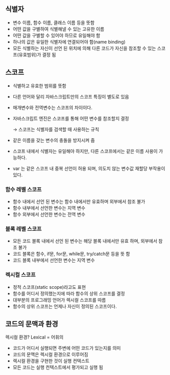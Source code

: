 ## 식별자

- 변수 이름, 함수 이름, 클래스 이름 등을 뜻함
- 어떤 값을 구별하여 식별해낼 수 있는 고유한 이름
- 어떤 값을 구별할 수 있어야 하므로 유일해야 함
- 하나의 값은 유일한 식별자에 연결되어야 함(name binding)
- 모든 식별하는 자신이 선언 된 위치에 의해 다른 코드가 자신을 참조할 수 있는 스코프(유효범위)가 결정 됨

## 스코프

- 식별하고 유효한 범위를 뜻함
- 다른 언어와 달리 자바스크립트만의 스코프 특징이 별도로 있음
- 매개변수와 전역변수는 스코프의 차이이다.
- 자바스크립트 엔진은 스코프를 통해 어떤 변수를 참조할지 결정
    
    → 스코프는 식별자를 검색할 때 사용하는 규칙
    
- 같은 이름을 갖는 변수의 충돌을 방지시켜 줌
- 스코프 내에서 식별자는 유일해야 하지만, 다른 스코프에서는 같은 이름 사용이 가능하다.
- var 는 같은 스코프 내 중복 선언이 허용 되며, 의도치 않는 변수값 재할당 부작용이 있다.

### 함수 레벨 스코프

- 함수 내에서 선언 된 변수는 함수 내에서만 유효하며 외부에서 참조 불가
- 함수 내부에서 선언한 변수는 지역 변수
- 함수 외부에서 선언한 변수는 전역 변수

### 블록 레벨 스코프

- 모든 코드 블록 내에서 선언 된 변수는 해당 블록 내에서만 유효 하며, 외부에서 참조 불가
- 코드 블록은 함수, if문, for문, while문, try/catch문 등을 뜻 함
- 코드 블록 내부에서 선언한 변수는 지역 변수

### 렉시컬 스코프

- 정적 스코프(static scope)라고도 표현
- 함수를 어디서 정의했는지에 따라 함수의 상위 스코프를 결정
- 대부분의 프로그래밍 언어가 렉시컬 스코프를 따름
- 함수의 상위 스코프는 언제나 자신이 정의된 스코프이다.

## 코드의 문맥과 환경

렉시컬 환경? Lexical = 어휘의

- 코드가 어디서 실행되면 주변에 어떤 코드가 있는지를 의미
- 코드의 문맥은 렉시컬 환경으로 이루어짐
- 렉시컬 환경을 구현한 것이 실행 컨텍스트
- 모든 코드는 실행 컨텍스트에서 평가되고 실행 됨